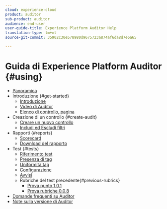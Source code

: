 ```yaml
---
cloud: experience-cloud
product: auditor
sub-product: auditor
audience: end-user
user-guide-title: Experience Platform Auditor Help
translation-type: tm+mt
source-git-commit: 35902c30e578980d9675723a874af6da8d7e6a65

---
```



# Guida di Experience Platform Auditor {#using}

+ [Panoramica](overview.md)
+ Introduzione {#get-started}
   + [Introduzione](get-started/getting-started.md)
   + [Video di Auditor](get-started/videos.md)
   + [Elenco di controllo, pagina](get-started/audit-list.md)
+ Creazione di un controllo {#create-audit}
   + [Creare un nuovo controllo](create-audit/create-new-audit.md)
   + [Includi ed Escludi filtri](create-audit/filters.md)
+ Rapporti {#reports}
   + [Scorecard](reports/scorecard.md)
   + [Download del rapporto](reports/download-report.md)
+ Test {#tests}
   + [Riferimento test](tests/test-reference.md)
   + [Presenza di tag](tests/test-ref-presence.md)
   + [Uniformità tag](tests/test-ref-consistency.md)
   + [Configurazione](tests/test-ref-cfg.md)
   + [Avvisi](tests/test-ref-alerts.md)
   + Rubriche del test precedente{#previous-rubrics}
      + [Prova punto 1.0.1](tests/previous-rubrics/test-rubric1-0-1.md)
      + [Prova rubriche 0.0.8](tests/previous-rubrics/test-rubric1-0.md)
+ [Domande frequenti su Auditor](auditor-faq.md)
+ [Note sulla versione di Auditor](release-notes.md)
